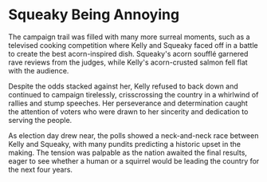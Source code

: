 # Squeaky Being Annoying


The campaign trail was filled with many more surreal moments, such as a televised cooking competition where Kelly and Squeaky faced off in a battle to create the best acorn-inspired dish. Squeaky's acorn soufflé garnered rave reviews from the judges, while Kelly's acorn-crusted salmon fell flat with the audience.

Despite the odds stacked against her, Kelly refused to back down and continued to campaign tirelessly, crisscrossing the country in a whirlwind of rallies and stump speeches. Her perseverance and determination caught the attention of voters who were drawn to her sincerity and dedication to serving the people.

As election day drew near, the polls showed a neck-and-neck race between Kelly and Squeaky, with many pundits predicting a historic upset in the making. The tension was palpable as the nation awaited the final results, eager to see whether a human or a squirrel would be leading the country for the next four years.
